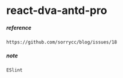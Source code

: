 # react-dva-antd-pro


##### reference
```
https://github.com/sorrycc/blog/issues/18
```


##### note
```
ESlint
```
